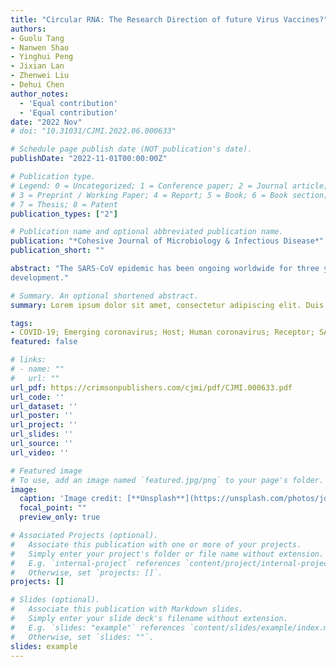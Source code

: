 ```yaml
---
title: "Circular RNA: The Research Direction of future Virus Vaccines?"
authors:
- Guolu Tang
- Nanwen Shao
- Yinghui Peng
- Jixian Lan
- Zhenwei Liu
- Dehui Chen
author_notes:
  - 'Equal contribution'
  - 'Equal contribution'
date: "2022 Nov"
# doi: "10.31031/CJMI.2022.06.000633"

# Schedule page publish date (NOT publication's date).
publishDate: "2022-11-01T00:00:00Z"

# Publication type.
# Legend: 0 = Uncategorized; 1 = Conference paper; 2 = Journal article;
# 3 = Preprint / Working Paper; 4 = Report; 5 = Book; 6 = Book section;
# 7 = Thesis; 8 = Patent
publication_types: ["2"]

# Publication name and optional abbreviated publication name.
publication: "*Cohesive Journal of Microbiology & Infectious Disease*"
publication_short: ""

abstract: "The SARS-CoV epidemic has been ongoing worldwide for three years since reported. During the epidemic, scientists worldwide have worked tirelessly to develop various vaccines and effective drugs. This short review focuses on the current state of vaccine research and discusses the future direction of vaccine
development."

# Summary. An optional shortened abstract.
summary: Lorem ipsum dolor sit amet, consectetur adipiscing elit. Duis posuere tellus ac convallis placerat. Proin tincidunt magna sed ex sollicitudin condimentum.

tags:
- COVID-19; Emerging coronavirus; Host; Human coronavirus; Receptor; SARS-CoV-2.
featured: false

# links:
# - name: ""
#   url: ""
url_pdf: https://crimsonpublishers.com/cjmi/pdf/CJMI.000633.pdf
url_code: ''
url_dataset: ''
url_poster: ''
url_project: ''
url_slides: ''
url_source: ''
url_video: ''

# Featured image
# To use, add an image named `featured.jpg/png` to your page's folder. 
image:
  caption: 'Image credit: [**Unsplash**](https://unsplash.com/photos/jdD8gXaTZsc)'
  focal_point: ""
  preview_only: true

# Associated Projects (optional).
#   Associate this publication with one or more of your projects.
#   Simply enter your project's folder or file name without extension.
#   E.g. `internal-project` references `content/project/internal-project/index.md`.
#   Otherwise, set `projects: []`.
projects: []

# Slides (optional).
#   Associate this publication with Markdown slides.
#   Simply enter your slide deck's filename without extension.
#   E.g. `slides: "example"` references `content/slides/example/index.md`.
#   Otherwise, set `slides: ""`.
slides: example
---
```

